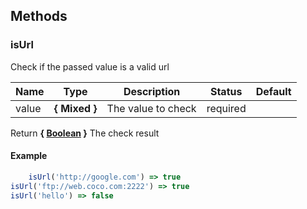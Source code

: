 ## Methods


### isUrl

Check if the passed value is a valid url



Name  |  Type  |  Description  |  Status  |  Default
------------  |  ------------  |  ------------  |  ------------  |  ------------
value  |  **{ Mixed }**  |  The value to check  |  required  |

Return **{ [Boolean](https://developer.mozilla.org/fr/docs/Web/JavaScript/Reference/Objets_globaux/Boolean) }** The check result

#### Example
```js
	isUrl('http://google.com') => true
isUrl('ftp://web.coco.com:2222') => true
isUrl('hello') => false
```